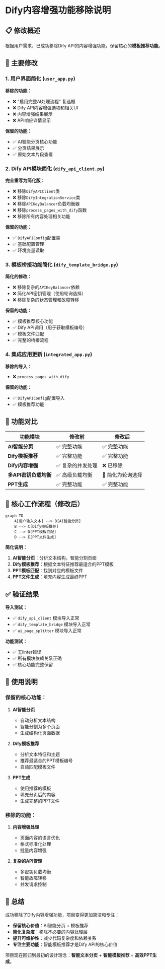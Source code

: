 # Dify内容增强功能移除说明

## 📋 修改概述

根据用户需求，已成功移除Dify API的内容增强功能，保留核心的**模板推荐功能**。

## 🔧 主要修改

### 1. **用户界面简化** (`user_app.py`)

**移除的功能：**
- ❌ "启用完整AI处理流程" 复选框
- ❌ Dify API内容增强选项和相关UI
- ❌ 内容增强结果展示
- ❌ API响应详情显示

**保留的功能：**
- ✅ AI智能分页核心功能
- ✅ 分页结果展示
- ✅ 原始文本片段查看

### 2. **Dify API模块简化** (`dify_api_client.py`)

**完全重写为简化版：**
- ❌ 移除`DifyAPIClient`类
- ❌ 移除`DifyIntegrationService`类
- ❌ 移除`APIKeyBalancer`负载均衡器
- ❌ 移除`process_pages_with_dify`函数
- ❌ 移除所有内容处理相关功能

**保留的功能：**
- ✅ `DifyAPIConfig`配置类
- ✅ 基础配置管理
- ✅ 环境变量读取

### 3. **模板桥接功能简化** (`dify_template_bridge.py`)

**简化的修改：**
- ❌ 移除复杂的`APIKeyBalancer`依赖
- ❌ 简化API密钥管理（使用轮询选择）
- ❌ 移除复杂的状态管理和故障转移

**保留的功能：**
- ✅ 模板推荐核心功能
- ✅ Dify API调用（用于获取模板编号）
- ✅ 模板文件匹配
- ✅ 完整的桥接流程

### 4. **集成应用更新** (`integrated_app.py`)

**移除的导入：**
- ❌ `process_pages_with_dify`

**保留的功能：**
- ✅ `DifyAPIConfig`配置导入
- ✅ 模板推荐功能

## 🎯 功能对比

| 功能模块 | 修改前 | 修改后 |
|---------|-------|-------|
| **AI智能分页** | ✅ 完整功能 | ✅ 完整功能 |
| **Dify模板推荐** | ✅ 完整功能 | ✅ 完整功能 |
| **Dify内容增强** | ✅ 复杂的并发处理 | ❌ 已移除 |
| **多API密钥负载均衡** | ✅ 高级负载均衡 | 🔄 简化为轮询选择 |
| **PPT生成** | ✅ 完整功能 | ✅ 完整功能 |

## 🚀 核心工作流程（修改后）

```mermaid
graph TD
    A[用户输入文本] --> B[AI智能分页]
    B --> C[Dify模板推荐]
    C --> D[PPT模板匹配]
    D --> E[PPT文件生成]
```

**简化说明：**
1. **AI智能分页**：分析文本结构，智能分割页面
2. **Dify模板推荐**：根据文本特征推荐最适合的PPT模板
3. **PPT模板匹配**：找到对应的模板文件
4. **PPT文件生成**：填充内容生成最终PPT

## ✅ 验证结果

**导入测试：**
- ✅ `dify_api_client` 模块导入正常
- ✅ `dify_template_bridge` 模块导入正常  
- ✅ `ai_page_splitter` 模块导入正常

**功能测试：**
- ✅ 无linter错误
- ✅ 所有模块依赖关系正确
- ✅ 核心功能完整保留

## 📝 使用说明

### 保留的核心功能：

1. **AI智能分页**
   - 自动分析文本结构
   - 智能分割为多个页面
   - 生成结构化页面数据

2. **Dify模板推荐**
   - 分析文本特征和主题
   - 推荐最适合的PPT模板编号
   - 自动匹配模板文件

3. **PPT生成**
   - 使用推荐的模板
   - 填充分页后的内容
   - 生成完整的PPT文件

### 移除的功能：

1. **内容增强处理**
   - 页面内容的语言优化
   - 格式标准化处理
   - 批量内容增强

2. **复杂的API管理**
   - 多密钥负载均衡
   - 智能故障转移
   - 并发请求控制

## 🎉 总结

成功移除了Dify内容增强功能，项目变得更加简洁和专注：

- **保留核心价值**：AI智能分页 + 模板推荐
- **简化复杂度**：移除不必要的内容处理层
- **提升可维护性**：减少代码复杂度和依赖关系
- **专注主要功能**：智能模板推荐才是Dify API的核心价值

项目现在回归到最初的设计理念：**智能文本分页** + **智能模板推荐** = **高效PPT生成**。

